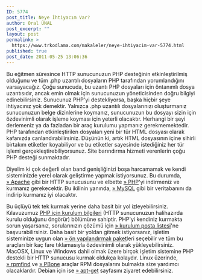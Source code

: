```yaml
---
ID: 5774
post_title: Neye İhtiyacım Var?
author: Oral ÜNAL
post_excerpt: ""
layout: post
permalink: >
  https://www.trkodlama.com/makaleler/neye-ihtiyacim-var-5774.html
published: true
post_date: 2011-05-25 13:06:36
---
```

Bu eğitmen süresince HTTP sunucunuzun PHP desteğinin etkinleştirilmiş olduğunu ve tüm .php uzantılı dosyaların PHP tarafından yorumlandığını varsayacağız. Çoğu sunucuda, bu uzantı PHP dosyaları için öntanımlı dosya uzantısıdır, ancak emin olmak için sunucunuzun yöneticisinden doğru bilgiyi edinebilirsiniz. Sunucunuz PHP'yi destekliyorsa, başka hiçbir şeye ihtiyacınız yok demektir. Yalnızca .php uzantılı dosyalarınızı oluşturmanız sunucunuzun belge dizinlerine koymanız, sunucunuzun bu dosyayı sizin için özdevinimli olarak işleme koyması için yeterli olacaktır. Herhangi bir şeyi derlemeniz ya da fazladan bir araç kurulumu yapmanız gerekmemektedir. PHP tarafından etkinleştirilen dosyaları yeni bir tür HTML dosyası olarak kafanızda canlandırabilirsiniz. Düşünün ki, artık HTML dosyasının içine sihirli birtakım etiketler koyabiliyor ve bu etiketler sayesinde istediğiniz her tür işlemi gerçekleştirebiliyorsunuz. Site barındırma hizmeti verenlerin çoğu PHP desteği sunmaktadır.

Diyelim ki çok değerli olan band genişliğinizi boşa harcamamak ve kendi sisteminizde yerel olarak geliştirme yapmak istiyorsunuz. Bu durumda, <a href="http://httpd.apache.org/">» Apache</a> gibi bir HTTP sunucusunu ve elbette <a href="http://www.php.net/downloads.php">» PHP</a>'yi indirmeniz ve kurmanız gerekecektir. Bu ikilinin yanında, <a href="http://dev.mysql.com/doc/">» MySQL</a> gibi bir veritabanını da indirip kurmanız iyi olacaktır.

Bu üçlüyü tek tek kurmak yerine daha basit bir yol izleyebilirsiniz. Kılavuzumuz <a href="http://php.net/manual/tr/install.php">PHP için kurulum bilgileri</a> (HTTP sunucunuzun halihazırda kurulu olduğunu öngörür) bölümüne sahiptir. PHP'yi kendiniz kurmakta sorun yaşarsanız, sorularınızın çözümü için <a href="http://www.php.net/mailing-lists.php">» kurulum posta listesi</a>'ne başvurabilirsiniz. Daha basit bir yoldan gitmek istiyorsanız, işletim sisteminize uygun olan <a href="http://wikipedia.org/wiki/List_of_AMP_packages">» ön yapılandırmalı paket</a>leri seçebilir ve tüm bu araçları bir kaç fare tıklamasıyla özdevinimli olarak yükleyebilirsiniz. MacOSX, Linux ve Windows dahil olmak üzere birçok işletim sistemine PHP destekli bir HTTP sunucusu kurmak oldukça kolaydır. Linux üzerinde, <a href="http://www.rpmfind.net/">» rpmfind</a> ve <a href="http://rpm.pbone.net/">» PBone</a> araçlar RPM dosyalarını bulmakta size yardımcı olacaklardır. Debian için ise <a href="http://www.apt-get.org/">» apt-get</a> sayfasını ziyaret edebilirsiniz.